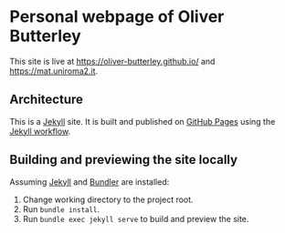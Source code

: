 # Personal webpage of Oliver Butterley

This site is live at <https://oliver-butterley.github.io/> and <https://mat.uniroma2.it>.

## Architecture

This is a  [Jekyll] site. It is built and published on [GitHub Pages] using the [Jekyll workflow]. 

## Building and previewing the site locally

Assuming [Jekyll] and [Bundler] are installed:

1.  Change working directory to the project root.
2.  Run `bundle install`.
3.  Run `bundle exec jekyll serve` to build and preview the site.

[GitHub Pages]: https://docs.github.com/en/pages
[Jekyll]: https://jekyllrb.com
[Bundler]: https://bundler.io
[`jekyll-seo-tag`]: https://jekyll.github.io/jekyll-seo-tag
[Jekyll workflow]: https://github.com/actions/starter-workflows/blob/main/pages/jekyll.yml

